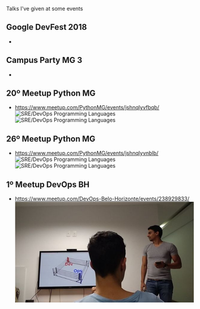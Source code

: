 Talks I've given at some events

## Google DevFest 2018
* 
## Campus Party MG 3
*
## 20º Meetup Python MG
* https://www.meetup.com/PythonMG/events/jshnqlyvfbqb/
![](/img/sre_devops_programming_lang.png "SRE/DevOps Programming Languages")
![](/img/sre_devops_programming_lang.png "SRE/DevOps Programming Languages")
## 26º Meetup Python MG
* https://www.meetup.com/PythonMG/events/jshnqlyvnblb/
![](/img/sre_devops_programming_lang.png "SRE/DevOps Programming Languages")
![](/img/sre_devops_programming_lang.png "SRE/DevOps Programming Languages")
## 1º Meetup DevOps BH
* https://www.meetup.com/DevOps-Belo-Horizonte/events/238929833/
![](/img/1_meetup_devops_bh.jpeg "1º Meetup DevOps BH")